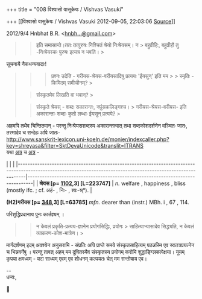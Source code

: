 +++
title = "008 विश्वासो वासुकेयः / Vishvas Vasuki"

+++
[[विश्वासो वासुकेयः / Vishvas Vasuki	2012-09-05, 22:03:06 [Source](https://groups.google.com/g/samskrita/c/3_6XuR-hlek)]]



2012/9/4 Hnbhat B.R. \<[hnbh...@gmail.com]()\>  

> 
> >   
> > 
> > 
> > इति समासान्ते।ततः तत्पुरुषः निश्चितं श्रेयो निःश्रेयसम्। न > बहुव्रीहिः, बहुव्रीहौ तु -निःश्रेयस्कः पुरुषः इत्यत्र न भवति। >
> 

  
सूचनायै नैकधन्यवादाः!  
  


> 
> > 
> > 
> > 
> >   
> > 
> > > प्रश्नः उदेति - गरीयस-श्रेयस-वरीयसादिषु प्रत्ययः 'ईयसुन्' इति मम > > स्मृतिः - किमिदम् समीचीनम्? >
> 
> >   
> > 
> > 
> > 
> > संस्कृतमेव लिखति वा भवान्? >
> 
> > 
> >   
> > 
> > 
> > संस्कृते श्रेयस् - शब्दः सकारान्तः, नपुंसकलिङ्गश्च। > गरीयस-श्रेयस-वरीयस- इति अकारान्ताः शब्दाः कुतो लब्धाः ईयसुन् प्रत्यये? >
> 

  
अहमपि तथैव चिन्तितवान् - परन्तु निःश्रेयसशब्दस्य अकारान्तत्वात् तथा‌ शब्दकोशदर्शणेन वञ्चितः जातः, तस्मादेव च सन्देहः अपि जातः-  
<http://www.sanskrit-lexicon.uni-koeln.de/monier/indexcaller.php?key=shreyasa&filter=SktDevaUnicode&translit=ITRANS>  
यथा [अत्र](http://www.sanskrit-lexicon.uni-koeln.de/monier/indexcaller.php?key=shreyasa&filter=SktDevaUnicode&translit=ITRANS) च
[अत्र](http://www.sanskrit-lexicon.uni-koeln.de/monier/indexcaller.php?key=shreyasa&filter=SktDevaUnicode&translit=ITRANS) -  

|                                                                                                                                                               |                                                                                | |---------------------------------------------------------------------------------------------------------------------------------------------------------------|--------------------------------------------------------------------------------| | **श्रेयस \[p= [1102](http://www.sanskrit-lexicon.uni-koeln.de/monier/webtc/serveimg.php?file=/scans/MWScan/MWScanjpg/mw1102-zrutimUla.jpg),3\] \[L=223747\]** | *n.* welfare , happiness , bliss (mostly ifc. ; cf. अहं- , निः- , श्वः-श्र्°). |

**(H2)गरीयस \[p= [348](http://www.sanskrit-lexicon.uni-koeln.de/monier/webtc/serveimg.php?file=/scans/MWScan/MWScanjpg/mw0348-gantva.jpg),3\] \[L=63785\]** *mfn.* dearer than (instr.) MBh. i , 67 , 114.  
  
परिशुद्धिप्रदानाय पुनः कार्तज्ञ्यम् ।  

  


> 
> > न केवलं प्रकृति-प्रत्यय-ज्ञानेन प्रयोगसिद्धिः, प्रयोगः > साहित्याभ्यासादेव सिद्ध्यति, न केवलं व्याकरण-कोश-मात्रेण। >
> 
> > 
> > 
> > 
> > 

मार्गदर्शणम् इदम् अवश्येन अनुसरामि - संप्रतिः अपि प्राप्ते समये संस्कृतसाहित्यम् पठन्नस्मि एव स्वतत्रप्रयत्नेन च भिन्नवर्गेषु । परन्तु तावत् अहम् मम दूषितस्यैव संस्कृतस्य प्रयोगम् करोमि शुद्धाङ्ग्लिकापेक्षया। यूयम् कृपया क्षमध्वम् - यदा साध्यम् एवम् एव शोधनम् कल्पयतः चेत् मम सन्तोषाय एव।  
  
  
--  
धन्यः,



